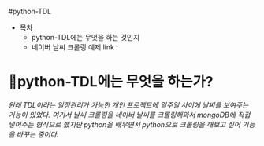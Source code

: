 #python-TDL
- 목차
    - python-TDL에는 무엇을 하는 것인지
    - 네이버 날씨 크롤링 예제 
    link :

# 🤔python-TDL에는 무엇을 하는가?

 *원래 TDL이라는 일정관리가 가능한 개인 프로젝트에 일주일 사이에 날씨를 보여주는 기능이 있었다. 여기서 날씨 크롤링을 네이버 날씨를 크롤링해와서 mongoDB에 직접 넣어주는 형식으로 했지만 python을 배우면서 python으로 크롤링을 해보고 싶어 기능을 바꾸는 중이다.*
